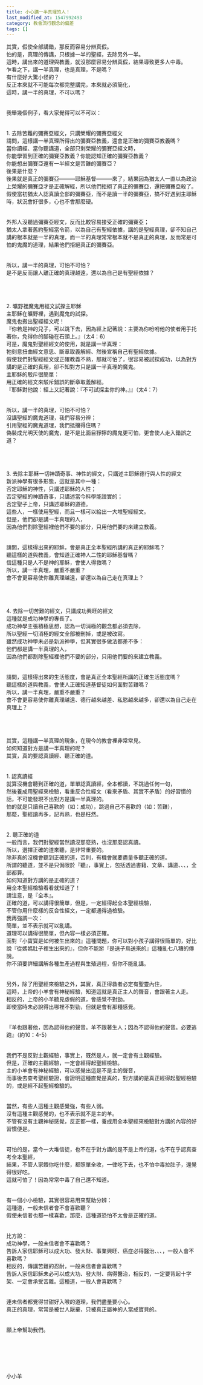 ```yaml
---
title: 小心講一半真理的人！
last_modified_at: 1547992493
category: 教會流行觀念的偏差
tags: []
---
```


其實，假使全部講錯，那反而容易分辨真假。<br>怕的是，真理的傳講，只根據一半的聖經，去除另外一半。<br>這時，講出來的道理與教義，就沒那麼容易分辨真假，結果導致更多人中毒。<br><!--more-->乍看之下，講一半真理，也是真理，不是嗎？<br>有什麼好大驚小怪的？<br>反正本來就不可能每次都完整講完，本來就必須簡化，<br>這時，講一半的真理，不可以嗎？<br><br><br>我舉幾個例子，看大家覺得可以不可以：<br><br><br>1.	去除苦難的彌賽亞經文，只講榮耀的彌賽亞經文<br>請問，這樣講一半真理所得出的彌賽亞教義，還會是正確的彌賽亞教義嗎？<br>當你讀經、當你聽講道，全部只剩榮耀的彌賽亞經文時，<br>你能學習到正確的彌賽亞教義？你能認知正確的彌賽亞教義？<br>你能想出彌賽亞還有一半經文是苦難的彌賽亞？<br>後果是什麼？<br>後果就是真正的彌賽亞———耶穌基督———來了，結果因為猶太人一直以為政治上榮耀的彌賽亞才是正確解經，所以他們拒絕了真正的彌賽亞，還把彌賽亞殺了。<br>假使當初猶太人認真讀全部的彌賽亞，而不是讀一半的彌賽亞，搞不好遇到主耶穌時，狀況會好很多，心也不會那麼硬。<br><br><br>外邦人沒聽過彌賽亞經文，反而比較容易接受正確的彌賽亞；<br>猶太人拿著舊約聖經當令箭，以為自己有聖經依據，講的是聖經真理，卻不知自己講的根本就是一半的真理，而一半的真理常常根本就不是真正的真理，反而常是可怕的鬼魔的道理，結果他們拒絕真正的彌賽亞。<br><br><br>所以，講一半的真理，可怕不可怕？<br>是不是反而讓人離正確的真理越遠，還以為自己是有聖經依據？<br><br><br><br><br>2.	曠野裡魔鬼用經文試探主耶穌<br>主耶穌在曠野裡，遇到魔鬼的試探。<br>魔鬼也搬出聖經經文呢！<br>『你若是神的兒子，可以跳下去，因為經上記著說：主要為你吩咐他的使者用手托著你，免得你的腳碰在石頭上。』（太4：6）<br>可是，魔鬼對聖經經文的使用，就是講一半真理：<br>牠刻意扭曲經文意思、斷章取義解經、然後宣稱自己有聖經依據。<br>假使我們對聖經經文或正確教義不熟，那就可怕了，很容易被試探成功，以為對方講的是正確的真理，卻不知對方只是講一半真理的魔鬼。<br>主耶穌的駁斥很簡單：<br>用正確的經文來駁斥錯誤的斷章取義解經。<br>『耶穌對他說：經上又記著說：『不可試探主你的神。』』（太4：7）<br><br><br>所以，講一半的真理，可怕不可怕？<br>沒講聖經的魔鬼道理，我們容易分辨；<br>引用聖經的魔鬼道理，我們抵擋得住嗎？<br>偽裝成光明天使的魔鬼，是不是比面目猙獰的魔鬼更可怕，更會使人走入錯誤之道？<br><br><br><br><br>3.	去除主耶穌一切神蹟奇事、神性的經文，只講述主耶穌德行與人性的經文<br>新派神學有很多形態，這就是其中一種：<br>否定耶穌的神性，只講述耶穌的人性；<br>否定聖經的神蹟奇事，只講述當今科學能證實的；<br>否定聖子上帝，只講述耶穌的道德。<br>這些人，一樣使用聖經，而且一樣可以給出一大堆聖經經文。<br>但是，他們卻是講一半真理的人，<br>因為他們割除聖經裡他們不要的部分，只用他們要的來建立教義。<br><br><br>請問，這樣得出來的耶穌，會是真正全本聖經所講的真正的耶穌嗎？<br>聽這樣的道與教義，會知道正確神人二性的耶穌基督嗎？<br>信這種只是人不是神的耶穌，會使人得救嗎？<br>所以，講一半真理，嚴重不嚴重？<br>會不會更容易使你離真理越遠，卻還以為自己走在真理上？<br><br><br><br><br>4.	去除一切苦難的經文，只講成功興旺的經文<br>這種就是成功神學的專長了。<br>成功神學主張積極思想，認為一切消極的觀念都必須去除，<br>所以聖經一切消極的經文全部被刪掉，或是被改寫。<br>雖然成功神學未必是新派神學，但其實很多做法都差不多：<br>他們都是講一半真理的人，<br>因為他們都割除聖經裡他們不要的部分，只用他們要的來建立教義。<br><br><br>請問，這樣得出來的生活態度，會是真正全本聖經所講的正確生活態度嗎？<br>聽這樣的道與教義，會使人正確知道基督徒如何面對苦難嗎？<br>所以，講一半真理，嚴重不嚴重？<br>會不會更容易使你離真理越遠、德行越來越差、私慾越來越多，卻還以為自己走在真理上？<br><br><br><br><br>其實，這種講一半真理的現象，在現今的教會裡非常常見。<br>如何知道對方是講一半真理的呢？<br>其實，真的要認真讀經、聽正確的道。<br><br><br>1.	認真讀經<br>就算沒機會聽到正確的道，單單認真讀經，全本都讀，不跳過任何一句，<br>然後養成用聖經來檢驗，看重反合性經文（看來矛盾、其實不矛盾）的好習慣的話，不可能發現不出對方是講一半真理的。<br>怕的就是只讀自己喜歡的（如：成功），跳過自己不喜歡的（如：苦難），<br>那麼，聖經讀再多，記再熟，也是枉然。<br><br><br>2.	聽正確的道<br>一般而言，我們對聖經當然讀沒那麼熟，也沒那麼認真讀。<br>所以，選擇正確的道來聽，是非常重要的。<br>除非真的沒機會聽到正確的道，否則，有機會就要盡量多聽正確的道。<br>所謂的聽道，並不是只侷限於『聽』，事實上，包括透過書籍、文章、講道、、、，全部都算。<br>如何知道對方講的是正確的道？<br>用全本聖經檢驗看看就知道了！<br>請注意，是『全本』。<br>正確的道，可以講得很簡單，但是，一定經得起全本聖經檢驗，<br>不管你用什麼樣的反合性經文，一定都通得過檢驗。<br>我再強調一次：<br>簡單，並不表示就可以亂講。<br>道理可以講得很簡單，但內容一樣必須正確。<br>面對『小寶寶是如何被生出來的』這種問題，你可以對小孩子講得很簡單的，好比說『從媽媽肚子裡生出來的』，但你不能掰『是送子鳥送來的』這種亂七八糟的傳說。<br>你不須要詳細講解各種生產過程與生殖過程，但你不能亂講。<br><br><br>另外，除了用聖經來檢驗之外，其實，真正得救者必定有聖靈內住，<br>這時，上帝的小羊會有神秘經驗，知道這就是真正主人的聲音，會跟著主人走。<br>相反的，上帝的小羊聽見虛假的道，會感覺不對勁。<br>即使當時未必說得出哪裡不對勁，但就是會有那種感覺。<br><br><br>『羊也跟著他，因為認得他的聲音。羊不跟著生人；因為不認得他的聲音。必要逃跑』（約10：4-5）<br><br><br>我們不是反對主觀經驗，事實上，既然是人，就一定會有主觀經驗。<br>但是，正確的主觀經驗，一定會經得起聖經檢驗。<br>主的小羊會有神秘經驗，可以感覺出這是不是主的聲音，<br>而事後去查考聖經驗證，會證明這種直覺是真的，對方講的是真正經得起聖經檢驗的，或是經不起聖經檢驗的。<br><br><br>當然，有些人這種主觀感覺強，有些人弱。<br>沒有這種主觀感覺的，也不表示就不是主的羊。<br>不管有沒有主觀神秘感覺，反正都一樣，養成用全本聖經來檢驗對方講的內容的好習慣便是。<br><br><br>可怕的是，當今一大堆信徒，也不在乎對方講的是不是上帝的道，也不在乎認真查考全本聖經，<br>結果，不管人家餵你吃什麼，都照單全收，一律吃下去，也不怕中毒拉肚子，還覺得很好吃。<br>這就可怕了！因為常常中毒了自己還不知道。<br><br><br>有一個小小檢驗，其實很容易用來幫助分辨：<br>這種道，一般未信者會不會喜歡聽？<br>假使未信者也都一樣喜歡，那麼，這種道恐怕不太會是正確的道。<br><br><br>比方說：<br>成功神學，一般未信者會不喜歡嗎？<br>告訴人家信耶穌可以成大功、發大財、事業興旺、癌症必得醫治、、、，一般人會不喜歡嗎？<br>相反的，傳講苦難的忍耐，一般未信者會喜歡嗎？<br>告訴人家信耶穌未必可以成大功、發大財、病得醫治，相反的，一定要背起十字架、一定會承受苦難。這種道，一般人會喜歡嗎？<br><br><br>連未信者都覺得甘甜好入喉的道理，我們盡量要小心。<br>真正的真理，常常是被世人厭棄，只被真正屬神的人當成寶貝的。<br><br><br>願上帝幫助我們。<br><br><br><br><br><br><br>小小羊<br>

